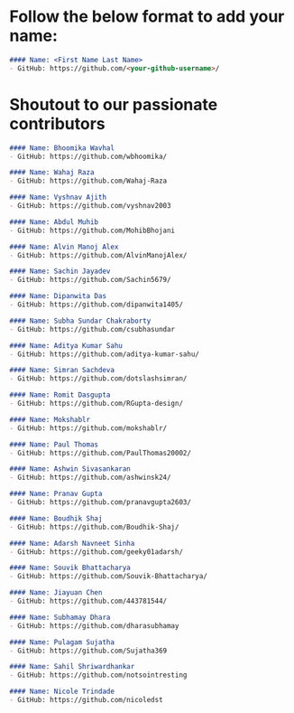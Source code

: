 # Follow the below format to add your name:

<!---copy from line 4 till line 7--->
```markdown
#### Name: <First Name Last Name>
- GitHub: https://github.com/<your-github-username>/
```

# Shoutout to our passionate contributors

```markdown
#### Name: Bhoomika Wavhal
- GitHub: https://github.com/wbhoomika/
```

```markdown
#### Name: Wahaj Raza
- GitHub: https://github.com/Wahaj-Raza
```

```markdown
#### Name: Vyshnav Ajith
- GitHub: https://github.com/vyshnav2003
```

```markdown
#### Name: Abdul Muhib
- GitHub: https://github.com/MohibBhojani
```

```markdown
#### Name: Alvin Manoj Alex
- GitHub: https://github.com/AlvinManojAlex/
```

```markdown
#### Name: Sachin Jayadev
- GitHub: https://github.com/Sachin5679/
```

```markdown
#### Name: Dipanwita Das
- GitHub: https://github.com/dipanwita1405/
```

```markdown
#### Name: Subha Sundar Chakraborty
- GitHub: https://github.com/csubhasundar
```

```markdown
#### Name: Aditya Kumar Sahu
- GitHub: https://github.com/aditya-kumar-sahu/
```

```markdown
#### Name: Simran Sachdeva
- GitHub: https://github.com/dotslashsimran/
```

```markdown
#### Name: Romit Dasgupta
- GitHub: https://github.com/RGupta-design/
```

```markdown
#### Name: Mokshablr
- GitHub: https://github.com/mokshablr/
```

```markdown
#### Name: Paul Thomas
- GitHub: https://github.com/PaulThomas20002/
```

```markdown
#### Name: Ashwin Sivasankaran
- GitHub: https://github.com/ashwinsk24/
```

```markdown
#### Name: Pranav Gupta
- GitHub: https://github.com/pranavgupta2603/
```

```markdown
#### Name: Boudhik Shaj
- GitHub: https://github.com/Boudhik-Shaj/
```

```markdown
#### Name: Adarsh Navneet Sinha
- GitHub: https://github.com/geeky01adarsh/
```

```markdown
#### Name: Souvik Bhattacharya
- GitHub: https://github.com/Souvik-Bhattacharya/
```

```markdown
#### Name: Jiayuan Chen
- GitHub: https://github.com/443781544/
```

```markdown
#### Name: Subhamay Dhara
- GitHub: https://github.com/dharasubhamay
```

```markdown
#### Name: Pulagam Sujatha
- GitHub: https://github.com/Sujatha369
```

```markdown
#### Name: Sahil Shriwardhankar
- GitHub: https://github.com/notsointresting
```
```markdown
#### Name: Nicole Trindade
- GitHub: https://github.com/nicoledst
```